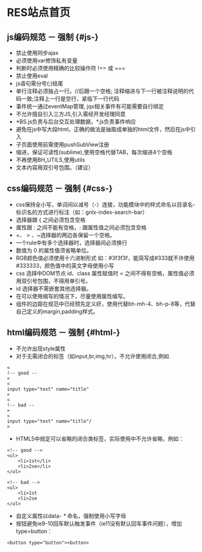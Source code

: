 # RES站点首页

## js编码规范 － 强制 {#js-}

* 禁止使用同步ajax
* 必须使用var修饰私有变量
* 判断时必须使用精确的比较操作符 !== 或 ===
* 禁止使用eval
* js语句需分号\(;\)结尾
* 单行注释必须独占一行。//后跟一个空格; 注释缩进与下一行被注释说明的代码一致;注释上一行是空行，紧临下一行代码
* 事件统一通过eventMap管理, jqx相关事件有可能需要自行绑定
* 不允许擅自引入三方JS,引入需经开发经理同意
* \*BS.js负责与后台交互处理数据，\*.js负责事件响应
* 避免在js中写大段html，正确的做法是抽取成单独的html文件，然后在js中引入
* 子页面使用前需使用pushSubView注册
* 缩进，保证可读性\(sublime\),使用空格代替TAB，每次缩进4个空格
* 不再使用BH\_UTILS,使用utils
* 文本内容用双引号包围。（建议）

## css编码规范 － 强制 {#css-}

* css保持全小写，单词间以减号（-）连接，功能模块中的样式命名以目录名-标识名的方式进行标注（如：gnlx-index-search-bar）
* 选择器跟 { 之间必须包含空格
* 属性跟 : 之间不能有空格，: 跟属性值之间必须包含空格
* +、
  &gt;
  、~选择器的两边各保留一个空格。
* 一个rule中有多个选择器时，选择器间必须换行
* 数值为 0 的属性值须省略单位。
* RGB颜色值必须使用十六进制形式 如：\#3f3f3f，能简写成\#333就不许使用 \#333333，颜色值中的英文字母使用小写
* css 选择中DOM节点 id、class 属性赋值时 = 之间不得有空格，属性值必须用双引号包围，不得用单引号。
* id 选择器不需嵌套其他选择器。
* 在可以使用缩写的情况下，尽量使用属性缩写。
* 组件的边距在规范中已经预先定义好，使用代替bh-mh-4、bh-p-8等，代替自己定义的margin,padding样式。

## html编码规范 － 强制 {#html-}

* 不允许出现style属性
* 对于无需闭合的标签（如input,br,img,hr），不允许使用闭合,例如

```
<
!-- good --
>
<
input type="text" name="title"
>
<
!-- bad --
>
<
input type="text" name="title"/
>
```

* HTML5中规定可以省略的闭合类标签，实际使用中不允许省略，例如：

```
<!-- good -->
<ul>
    <li>1st</li>
    <li>2se</li>
</ul>

<!-- bad -->
<ul>
    <li>1st
    <li>2se
</ul>
```

* 自定义属性以data-
  _\*_
  命名，强制使用小写字母
* 按钮避免ie9-10回车默认触发事件（ie11没有默认回车事件问题），增加type=button：

```
<button type="button"><button>
```

  


